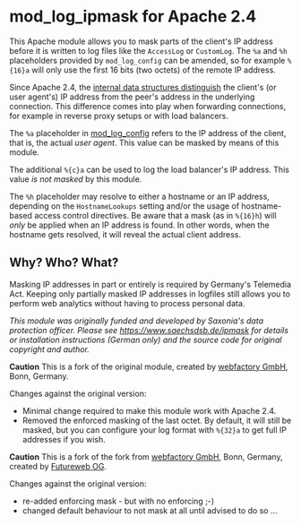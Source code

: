 # mod_log_ipmask for Apache 2.4

This Apache module allows you to mask parts of the client's IP address before
it is written to log files like the `AccessLog` or `CustomLog`. The `%a` and
`%h`  placeholders provided by `mod_log_config` can be amended, so for 
example `%{16}a` will only use the first 16 bits (two octets) of the remote IP
address.

Since Apache 2.4, the [internal data structures distinguish](http://httpd.apache.org/docs/2.4/developer/new_api_2_4.html#upgrading_byfunction)
the client's (or user agent's) IP address from the peer's address in the underlying
connection. This difference comes into play when forwarding connections, for example in reverse
proxy setups or with load balancers.

The `%a` placeholder in [mod_log_config](http://httpd.apache.org/docs/2.4/mod/mod_log_config.html#formats) refers
to the IP address of the client, that is, the actual *user agent*. This value can be masked by means
of this module.

The additional `%{c}a` can be used to log the load balancer's IP address. This value *is not masked* by this module.

The `%h` placeholder may resolve to either a hostname or an IP address, depending on the `HostnameLookups` setting
and/or the usage of hostname-based access control directives. Be aware that a mask (as in `%{16}h`) will *only* be
applied when an IP address is found. In other words, when the hostname gets resolved, it will reveal the actual 
client address.

## Why? Who? What?

Masking IP addresses in part or entirely is required by Germany's Telemedia
Act. Keeping only partially masked IP addresses in logfiles still allows you
to perform web analytics without having to process personal data.

*This module was originally funded and developed by Saxonia's data protection
officer. Please see https://www.saechsdsb.de/ipmask for details or installation
instructions (German only) and the source code for original copyright and 
author.*

**Caution** This is a fork of the original module, created by 
[webfactory GmbH](https://www.webfactory.de), Bonn, Germany. 

Changes against the original version:

* Minimal change required to make this module work with Apache 2.4.
* Removed the enforced masking of the last octet. By default, it will
  still be masked, but you can configure your log format with `%{32}a`
  to get full IP addresses if you wish.

**Caution** This is a fork of the fork from [webfactory GmbH](https://www.webfactory.de), Bonn, Germany, created by [Futureweb OG](https://www.futureweb.at/).

Changes against the original version:

* re-added enforcing mask - but with no enforcing ;-)
* changed default behaviour to not mask at all until advised to do so ...
